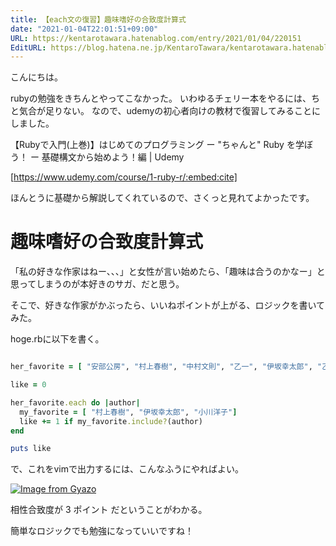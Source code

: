 ```yaml
---
title: 【each文の復習】趣味嗜好の合致度計算式
date: "2021-01-04T22:01:51+09:00"
URL: https://kentarotawara.hatenablog.com/entry/2021/01/04/220151
EditURL: https://blog.hatena.ne.jp/KentaroTawara/kentarotawara.hatenablog.com/atom/entry/26006613674214533
---
```


こんにちは。

rubyの勉強をきちんとやってこなかった。 いわゆるチェリー本をやるには、ちと気合が足りない。
なので、udemyの初心者向けの教材で復習してみることにしました。

【Rubyで入門(上巻)】はじめてのプログラミング ー "ちゃんと" Ruby を学ぼう！ ー 基礎構文から始めよう！編 | Udemy

[https://www.udemy.com/course/1-ruby-r/:embed:cite]

ほんとうに基礎から解説してくれているので、さくっと見れてよかったです。

# 趣味嗜好の合致度計算式

「私の好きな作家はねー、、、」と女性が言い始めたら、「趣味は合うのかなー」と思ってしまうのが本好きのサガ、だと思う。

そこで、好きな作家がかぶったら、いいねポイントが上がる、ロジックを書いてみた。

hoge.rbに以下を書く。

```ruby

her_favorite = [ "安部公房", "村上春樹", "中村文則", "乙一", "伊坂幸太郎", "乙一", "小川洋子", "見田宗介", "高田保馬"]

like = 0

her_favorite.each do |author|
  my_favorite = [ "村上春樹", "伊坂幸太郎", "小川洋子"]
  like += 1 if my_favorite.include?(author)
end

puts like
```
で、これをvimで出力するには、こんなふうにやればよい。

[![Image from Gyazo](https://i.gyazo.com/4df3827f9a103b8e6301bbe7b32edbce.gif)](https://gyazo.com/4df3827f9a103b8e6301bbe7b32edbce)

相性合致度が 3 ポイント だということがわかる。

簡単なロジックでも勉強になっていいですね！

